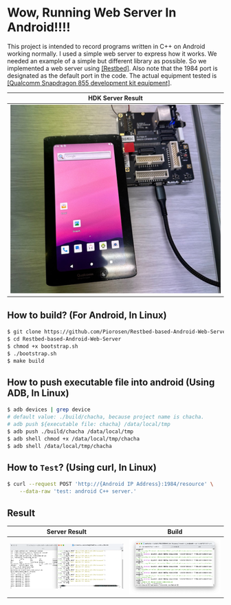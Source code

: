 # Wow, Running Web Server In Android!!!!

This project is intended to record programs written in C++ on Android working normally. I used a simple web server to express how it works. We needed an example of a simple but different library as possible. So we implemented a web server using [[Restbed]](https://github.com/Corvusoft/restbed). Also note that the 1984 port is designated as the default port in the code. The actual equipment tested is [[Qualcomm Snapdragon 855 development kit equipment]](https://developer.qualcomm.com/hardware/snapdragon-855-hdk).

HDK Server Result|
:---:|
![HDK Device image](document/hdk.jpg)|

## How to build? (For Android, In Linux)

```sh
$ git clone https://github.com/Piorosen/Restbed-based-Android-Web-Server
$ cd Restbed-based-Android-Web-Server
$ chmod +x bootstrap.sh
$ ./bootstrap.sh
$ make build
```

## How to push executable file into android (Using ADB, In Linux)

```sh
$ adb devices | grep device
# default value: ./build/chacha, because project name is chacha.
# adb push ${executable file: chacha} /data/local/tmp
$ adb push ./build/chacha /data/local/tmp
$ adb shell chmod +x /data/local/tmp/chacha
$ adb shell /data/local/tmp/chacha
```

## How to `Test`? (Using curl, In Linux)

```sh
$ curl --request POST 'http://{Android IP Address}:1984/resource' \
    --data-raw 'test: android C++ server.'
```

## Result

Server Result|Build
:---:|:---:
![Server Communicate Test](document/result.png)|![build success message](document/build.png)

